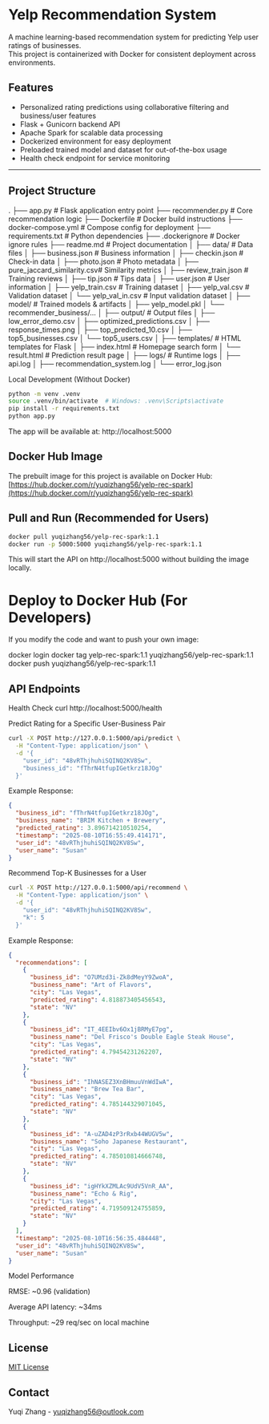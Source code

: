 # Yelp Recommendation System

A machine learning-based recommendation system for predicting Yelp user ratings of businesses.  
This project is containerized with Docker for consistent deployment across environments.

## Features

- Personalized rating predictions using collaborative filtering and business/user features  
- Flask + Gunicorn backend API  
- Apache Spark for scalable data processing  
- Dockerized environment for easy deployment  
- Preloaded trained model and dataset for out-of-the-box usage  
- Health check endpoint for service monitoring  

---

## Project Structure


.
├── app.py                        # Flask application entry point
├── recommender.py                 # Core recommendation logic
├── Dockerfile                     # Docker build instructions
├── docker-compose.yml             # Compose config for deployment
├── requirements.txt               # Python dependencies
├── .dockerignore                  # Docker ignore rules
├── readme.md                      # Project documentation
│
├── data/                          # Data files
│   ├── business.json              # Business information
│   ├── checkin.json               # Check-in data
│   ├── photo.json                 # Photo metadata
│   ├── pure_jaccard_similarity.csv# Similarity metrics
│   ├── review_train.json          # Training reviews
│   ├── tip.json                   # Tips data
│   ├── user.json                  # User information
│   ├── yelp_train.csv             # Training dataset
│   ├── yelp_val.csv               # Validation dataset
│   └── yelp_val_in.csv            # Input validation dataset
│
├── model/                         # Trained models & artifacts
│   ├── yelp_model.pkl
│   └── recommender_business/...
│
├── output/                        # Output files
│   ├── low_error_demo.csv
│   ├── optimized_predictions.csv
│   ├── response_times.png
│   ├── top_predicted_10.csv
│   ├── top5_businesses.csv
│   └── top5_users.csv
│
├── templates/                     # HTML templates for Flask
│   ├── index.html                  # Homepage search form
│   └── result.html                 # Prediction result page
│
├── logs/                          # Runtime logs
│   ├── api.log
│   ├── recommendation_system.log
│   └── error_log.json

Local Development (Without Docker)
```bash
python -m venv .venv
source .venv/bin/activate  # Windows: .venv\Scripts\activate
pip install -r requirements.txt
python app.py
```


The app will be available at:
http://localhost:5000


## Docker Hub Image

The prebuilt image for this project is available on Docker Hub:  
[https://hub.docker.com/r/yuqizhang56/yelp-rec-spark](https://hub.docker.com/r/yuqizhang56/yelp-rec-spark)

## Pull and Run (Recommended for Users)

```bash
docker pull yuqizhang56/yelp-rec-spark:1.1
docker run -p 5000:5000 yuqizhang56/yelp-rec-spark:1.1
```
This will start the API on http://localhost:5000 without building the image locally.



# Deploy to Docker Hub (For Developers)

If you modify the code and want to push your own image:

docker login
docker tag yelp-rec-spark:1.1 yuqizhang56/yelp-rec-spark:1.1
docker push yuqizhang56/yelp-rec-spark:1.1



## API Endpoints
Health Check
curl http://localhost:5000/health

Predict Rating for a Specific User-Business Pair
```bash
curl -X POST http://127.0.0.1:5000/api/predict \
  -H "Content-Type: application/json" \
  -d '{
    "user_id": "48vRThjhuhiSQINQ2KV8Sw",
    "business_id": "fThrN4tfupIGetkrz18JOg"
  }'
```


Example Response:

```json
{
  "business_id": "fThrN4tfupIGetkrz18JOg",
  "business_name": "BRIM Kitchen + Brewery",
  "predicted_rating": 3.896714210510254,
  "timestamp": "2025-08-10T16:55:49.414171",
  "user_id": "48vRThjhuhiSQINQ2KV8Sw",
  "user_name": "Susan"
}
```

Recommend Top-K Businesses for a User
```bash
curl -X POST http://127.0.0.1:5000/api/recommend \
  -H "Content-Type: application/json" \
  -d '{
    "user_id": "48vRThjhuhiSQINQ2KV8Sw",
    "k": 5
  }'
```


Example Response:

```json
{
  "recommendations": [
    {
      "business_id": "O7UMzd3i-Zk8dMeyY9ZwoA",
      "business_name": "Art of Flavors",
      "city": "Las Vegas",
      "predicted_rating": 4.818873405456543,
      "state": "NV"
    },
    {
      "business_id": "IT_4EEIbv6Ox1jBRMyE7pg",
      "business_name": "Del Frisco's Double Eagle Steak House",
      "city": "Las Vegas",
      "predicted_rating": 4.79454231262207,
      "state": "NV"
    },
    {
      "business_id": "IhNASEZ3XnBHmuuVnWdIwA",
      "business_name": "Brew Tea Bar",
      "city": "Las Vegas",
      "predicted_rating": 4.785144329071045,
      "state": "NV"
    },
    {
      "business_id": "A-uZAD4zP3rRxb44WUGV5w",
      "business_name": "Soho Japanese Restaurant",
      "city": "Las Vegas",
      "predicted_rating": 4.785010814666748,
      "state": "NV"
    },
    {
      "business_id": "igHYkXZMLAc9UdV5VnR_AA",
      "business_name": "Echo & Rig",
      "city": "Las Vegas",
      "predicted_rating": 4.719509124755859,
      "state": "NV"
    }
  ],
  "timestamp": "2025-08-10T16:56:35.484448",
  "user_id": "48vRThjhuhiSQINQ2KV8Sw",
  "user_name": "Susan"
}
```

Model Performance

RMSE: ~0.96 (validation)

Average API latency: ~34ms

Throughput: ~29 req/sec on local machine

## License

[MIT License](LICENSE)

## Contact

Yuqi Zhang - [yuqizhang56@outlook.com](mailto:yuqizhang56@outlook.com)

